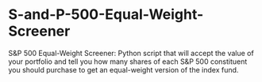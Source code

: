 # S-and-P-500-Equal-Weight-Screener
S&amp;P 500 Equal-Weight Screener: Python script that will accept the value of your portfolio and tell you how many shares of each S&amp;P 500 constituent you should purchase to get an equal-weight version of the index fund.
